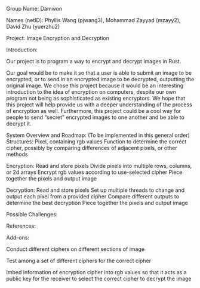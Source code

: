 Group Name: Damwon

Names (netID): 
Phyllis Wang (pjwang3), 
Mohammad Zayyad (mzayy2), 
David Zhu (yuerzhu2)

Project: Image Encryption and Decryption

Introduction:

Our project is to program a way to encrypt and decrypt images in Rust. 

Our goal would be to make it so that a user is able to submit an image to be encrypted, or to send in an encrypted image to be decrypted, outputting the original image. We chose this project because it would be an interesting introduction to the idea of encryption on computers, despite our own program not being as sophisticated as existing encryptors. We hope that this project will help provide us with a deeper understanding of the process of encryption as well. Furthermore, this project could be a cool way for people to send “secret” encrypted images to one another and be able to decrypt it.

System Overview and Roadmap: (To be implemented in this general order)
Structures:
  Pixel, containing rgb values
  Function to determine the correct cipher, possibly by comparing differences of adjacent pixels, or other methods
  
Encryption: 
  Read and store pixels
  Divide pixels into multiple rows, columns, or 2d arrays
  Encrypt rgb values according to use-selected cipher
  Piece together the pixels and output image
    
Decryption:
  Read and store pixels
  Set up multiple threads to change and output each pixel from a provided cipher
  Compare different outputs to determine the best decryption
  Piece together the pixels and output image 

Possible Challenges:

References: 

Add-ons:

Conduct different ciphers on different sections of image

Test among a set of different ciphers for the correct cipher

Imbed information of encryption cipher into rgb values so that it acts as a public key for the receiver to select the correct cipher to decrypt the image 
